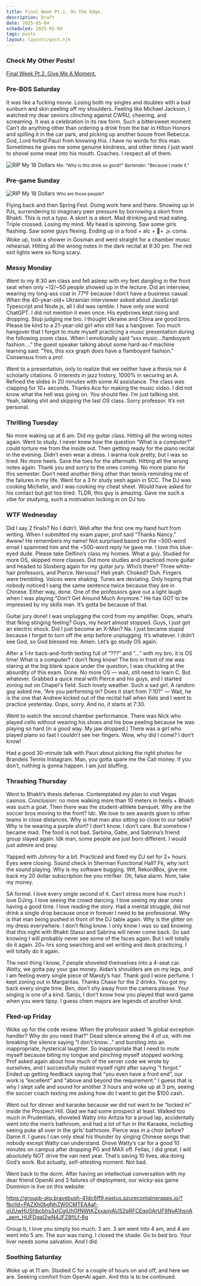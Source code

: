 ```yaml
---
title: Final Week Pt.1. On the Edge.
description: Draft
date: 2025-05-04
scheduled: 2025-05-04
tags: posts
layout: layouts/post.njk
---
```


<h3>Check My Other Posts!</h3>
<a href="{{ '/posts/spring2025finalweekpt2/' | url }}">Final Week Pt.2. Give Me A Moment.</a>

<h3>Pre-BOS Saturday</h3> 
It was like a fucking movie. Losing both my singles and doubles with a bad sunburn and skin peeling off my shoulders. Feeling like Michael Jackson, I watched my dear seniors clinching against CWRU, cheering, and screaming. It was a celebration in its raw form. Such a bittersweet moment. Can’t do anything other than ordering a drink from the bar in Hilton Honors and spilling it in the car park, and picking up another booze from Rebecca. God, Lord forbid Pauri from knowing this. I have no words for this man. Sometimes he gives me some genuine kindness, and other times I just want to shovel some meat into his mouth. Coaches. I respect all of them. 

![RIP My 18 Dollars](/img/blog/spilled-drink.jpg)
<small>Me: "Why is this drink so good?" Bartender: "Because I made it."</small>

<h3>Pre-game Sunday</h3> 

![RIP My 18 Dollars](/img/blog/springfest.jpg)
<small>Who are those people?</small>

Flying back and then Spring Fest. Doing work here and there. Showing up in PJs, surrendering to imaginary peer pressure by borrowing a skort from Bhakti. This is not a typo. A skort is a skort. Mad drinking and mad eating. Triple crossed. Losing my mind. My head is spinning. Saw some girls flashing. Saw some guys flexing. Ending up in a food + alc + 🍃+ 🌫️ coma. Woke up, took a shower in Gosman and went straight for a chamber music rehearsal. Hitting all the wrong notes in the dark recital at 9:30 pm. The red exit lights were so fking scary. 

<h3>Messy Monday</h3> 
Went to my 8:30 am class and fell asleep with my feet dangling in the front seat when only ~12/~50 people showed up in the lecture. Did an interview, wearing my long-ass coat in 77°F because I don’t have a business casual. When the 40-year-old+ Ukrainian interviewer asked about JavaScript Typescript and Node.js, all I did was ramble. I have only one word: ChatGPT. I did not mention it even once. His eyebrows kept rising and dropping. Stop judging me bro. I thought Ukraine and China are good bros. Please be kind to a 21-year-old girl who still has a hangover. Too much hangover that I forgot to mute myself practicing a music presentation during the following zoom class. When I emotionally said “xxx music…flamboyant fashion….” the guest speaker talking about some hard-as-f machine learning said: “Yes, this xxx graph does have a flamboyant fashion.” Consensus from a pro!

Went to a presentation, only to realize that we neither have a thesis nor 4 scholarly citations. 0 interests in jazz history, 1000% in securing an A. Refined the slides in 20 minutes with some AI assistance. The class was clapping for 10+ seconds. Thanks Ace for making the music video. I did not know what the hell was going on. You should flex. I’m just tallking shit. Yeah, talking shit and skipping the last OS class. Sorry professor. It’s not personal.

<h3>Thrilling Tuesday</h3> 
No more waking up at 6 am. Did my guitar class. Hitting all the wrong notes again. Went to study. I never knew how the question “What is a computer?” could torture me from the inside out. Then getting ready for the piano recital in the evening. Didn’t even wear a dress. I wanna look pretty, but I was so tired. No more heels. Save the toes for the aftermath. Hitting all the wrong notes again. Thank you and sorry to the ones coming. No more piano for this semester. Don’t need another thing other than tennis reminding me of the failures in my life. Went for a 3 hr study sesh again in SCC. The DJ was cooking Michelin, and I was cooking my cheat sheet. Would have asked for his contact but got too tired. TLDR, this guy is amazing. Gave me such a vibe for studying, such a motivation locking in on DJ too.

<h3>WTF Wednesday</h3> 
Did I say 2 finals? No I didn’t. Well after the first one my hand hurt from writing. When I submitted my exam paper, prof said “Thanks Nancy.” Awww! He remembers my name! Not surprised based on the ~500-word email I spammed him and the ~500-word reply he gave me. I love this blue-eyed dude. Please take Delfino’s class my homies. What a guy. Studied for more OS, skipped more classes. Did more studies and practiced more guitar and headed to Slosberg again for my guitar jury. Who’s there? Three white-hair professors, and Pierce. Nervous? Hell yeah. Choked? Duh. Fingers were trembling. Voices were shaking. Tunes are deviating. Only hoping that nobody noticed I sang the same sentence twice because they are in Chinese. Either way, done. One of the professors gave out a light laugh when I was playing “Don’t Get Around Much Anymore.” He has GOT to be impressed by my skills man. It’s gotta be because of that. 

Guitar jury done! I was unplugging the cord from my amplifier. Oops, what’s that fking stinging feeling? Guys, my heart almost stopped. Guys, I just got an electric shock. Did I just become an X-Man? Na. I just became stupid because I forgot to turn off the amp before unplugging. It’s whatever. I didn’t see God, so God blessed me. Amen. Let’s go study OS again.

After a 1-hr back-and-forth texting full of “???” and “...” with my bro, it is OS time! What is a computer? I don’t fking know! The bro in front of me was staring at the big blank space under the question, I was chuckling at the absurdity of this exam. Done. No more OS — wait, still need to learn C. But whatever. Grabbed a quick meal with Pierce and his guys, and I started zoning out on Chapel's field. Such lovely weather. Such a sad girl. A random guy asked me, “Are you performing tn? Does it start from 7:10?” — Wait, he is the one that Andrew kicked out of the recital hall when Kels and I went to practice yesterday. Oops, sorry. And no, it starts at 7:30.

Went to watch the second chamber performance. There was Nick who played cello without wearing his shoes and his bow peeling because he was playing so hard (in a good way. My jaw dropped.) There was a girl who played piano so fast I couldn’t see her fingers. Wow, why did I come? I don’t know!

Had a good 30-minute talk with Pauri about picking the right photos for Brandeis Tennis Instagram. Man, you gotta spare me the Cali money. If you don’t, nothing is gonna happen. I am just bluffing.

<h3>Thrashing Thursday</h3> 
Went to Bhakti’s thesis defense. Contemplated my plan to visit Vegas casinos. Conclusion: no more walking more than 10 meters in heels + Bhakti was such a goat. Then there was the student-athlete banquet. Why are the soccer bros moving to the front? Idc. We love to see awards given to other teams in close distances. Why is that man also sitting so close to our table? Why is he wearing a purple shirt? I don’t know. I don’t care. But somehow I became mad. The food is not bad. Sarbina, Gabe, and Sabrina’s friend group slayed again. Idk man, some people are just born different. I would just admire and pray.

Yapped with Johnny for a bit. Practiced and fixed my DJ set for 2+ hours. Eyes were closing. Sound check in Sherman Functional Hall? Fk, why isn’t the sound playing. Why is my software bugging. Wtf, RekordBox, give me back my 20 dollar subscription fee you mtrfker. Oh, false alarm. Nvm, take my money.

SA formal. I love every single second of it. Can’t stress more how much I love DJing. I love seeing the crowd dancing. I love seeing my dear ones having a good time. I love reading the story. Had a mental struggle, did not drink a single drop because once in forever I need to be professional. Why is that man being pushed in front of the DJ table again. Why is the glitter on my dress everywhere. I don’t fking know. I only know I was so sad knowing that this night with Bhakti Stassi and Sabrina will never come back. So sad knowing I will probably never see some of the faces again. But I will totally do it again. 20+ hrs song searching and set writing and deck practicing. I will totally do it again. 

The next thing I know, 7 people shoveled themselves into a 4-seat car. Watty, we gotta pay your gas money. Aidan’s shoulders are on my legs, and I am feeling every single piece of Mandy’s hair. Thank god I wore perfume. I kept zoning out in Margaritas. Thanks Chase for the 2 drinks. You got my back every single time. Ben, don’t shy away from the camera please. Your singing is one of a kind. Sanju, I don’t know how you played that word game when you were tipsy. I guess chem majors are legends of another kind.

<h3>Fked-up Friday</h3> 
Woke up for the code review. When the professor asked “A global exception handler? Why do you need that?” Dead silence among the 4 of us, with me breaking the silence saying “I don’t know…” and bursting into an inappropriate, hysterical laughter. So inappropriate that I need to mute myself because biting my tongue and pinching myself stopped working. Prof asked again about how much of the server code we wrote by ourselves, and I successfully muted myself right after saying “I forgot.” Ended up getting feedback saying that “you even have a front end”, our work is “excellent” and “above and beyond the requirement.” I guess that is why I slept safe and sound for another 3 hours and woke up at 3 pm, seeing the soccer coach texting me asking how do I want to get the $100 cash.

Went out for dinner and karaoke because we did not want to be “locked in” inside the Prospect Hill. Glad we had some prospect at least. Walked too much in Prudentials, shoveled Watty into Aritzia for a proud lap, accidentally went into the men’s bathroom, and had a lot of fun in the Karaoke, including seeing puke all over in the girls’ bathroom. Pierce was in a choir before? Dame it. I guess I can only steal his thunder by singing Chinese songs that nobody except Watty can understand. Drove Watty’s car for a good 10 minutes on campus after dropping PG and MAX off. Fellas, I did great. I will absolutely NOT drive the van next year. That’s saving 10 lives, aka doing God’s work. But actually, self-attesting moment. Not bad.

Went back to the dorm. After having an intellectual conversation with my dear friend OpenAI and 3 failures of deployment, our wicky-ass game Dominion is live on this website: 

https://groupb-atg.bravebush-41dc6ff9.eastus.azurecontainerapps.io/?fbclid=PAZXh0bgNhZW0CMTEAAaf-oUUwHUShbcbhs3xICglUhOfNWtKZxxaoyAUS2qRFCEqo0ArUF9NyA1hsnA_aem_HUFDgal2wN4JFZ8fiLf-6g

Group b, I love you simply too much. 3 am. 3 am went into 4 am, and 4 am went into 5 am. The sun was rising. I closed the shade. Go to bed bro. Your liver needs some salvation. And I did. 

<h3>Soothing Saturday</h3> 
Woke up at 11 am. Studied C for a couple of hours on and off, and here we are. Seeking comfort from OpenAI again. And this is to be continued. 


